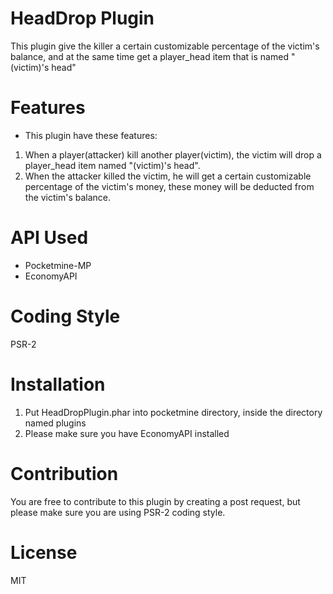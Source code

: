 # HeadDrop Plugin
This plugin give the killer a certain customizable percentage of the victim's balance, and at the same time get a player_head item that is named "(victim)'s head"

# Features
- This plugin have these features:
1. When a player(attacker) kill another player(victim), the victim will drop a player_head item named "(victim)'s head".
2. When the attacker killed the victim, he will get a certain customizable percentage of the victim's money, these money will be deducted from the victim's balance.

# API Used
- Pocketmine-MP
- EconomyAPI

# Coding Style
PSR-2

# Installation
1. Put HeadDropPlugin.phar into pocketmine directory, inside the directory named plugins
2. Please make sure you have EconomyAPI installed

# Contribution
You are free to contribute to this plugin by creating a post request, but please make sure you are using PSR-2 coding style.

# License
MIT
